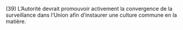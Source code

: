 (39) L’Autorité devrait promouvoir activement la convergence de la surveillance dans l’Union afin d’instaurer une culture commune en la matière.